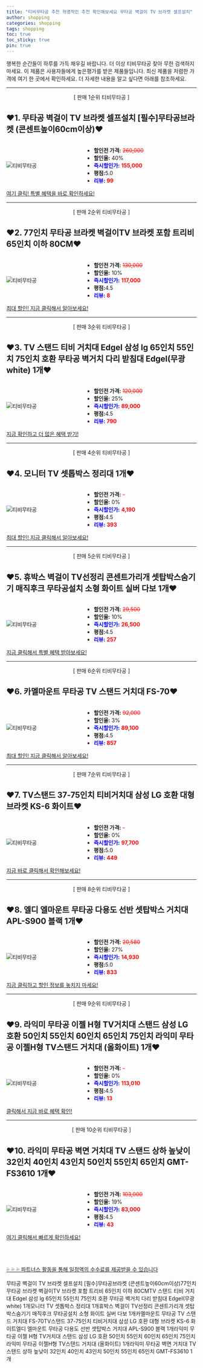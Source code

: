 ```yaml
---
title: "티비무타공 추천 혁명적인 추천 확인해보세요 무타공 벽걸이 TV 브라켓 셀프설치"
author: shopping
categories: shopping
tags: shopping
toc: true
toc_sticky: true
pin: true
---
```

행복한 순간들이 하루를 가득 채우길 바랍니다. 더 이상 티비무타공 찾아 무한 검색하지 마세요. 이 제품은 사용자들에게 높은평가를 받은 제품들입니다. 최신 제품을 저렴한 가격에 여기 한 곳에서 확인하세요. 더 자세한 내용을 알고 싶다면 아래를 참조하세요.

---
<p class="toplist" style="margin: 0 auto; display: block; width: fit-content;">[ 판매 1순위 티비무타공 ]</p>

<h2><strong>❤️1. 무타공 벽걸이 TV 브라켓 셀프설치 [필수]무타공브라켓 (콘센트높이60cm이상)❤️</strong></h2>

<div style="display: flex; align-items: center;">
    <div style="flex: 0.4;">
        <img src="https://thumbnail10.coupangcdn.com/thumbnails/remote/230x230ex/image/vendor_inventory/d1b6/f7b8f9e6650ea7caed967a29e1299e5902ba330597d1c7c87591694135b5.jpg" alt="티비무타공" style="max-width: 100%;">
    </div>
    <div style="flex: 0.6; margin-left: 10px;">
        <ul>
            <li><strong>할인전 가격:</strong> <del style="color: red;">260,000</del></li>
            <li><strong>할인율:</strong> 40%</li>
            <li><span style='color:blue'><strong>즉시할인가:</strong></span> <span style='color:red'><strong>155,000</strong></span></li>
            <li><strong>평점:</strong>5.0</li>
            <li><span style='color:blue'><strong>리뷰:</strong></span> <span style='color:red'><strong>99</strong></span></li>
        </ul>
    </div>
</div>
<div class="center">
    <a href="https://William4Davisa.github.io?lptag=AF9450613&subid=githubio&pageKey=7140319837&traceid=V0-153&itemId=17925505446&vendorItemId=82030412317" class="myButton">
        여기 클릭! 특별 혜택을 바로 확인하세요!
    </a>
</div>


---
<p class="toplist" style="margin: 0 auto; display: block; width: fit-content;">[ 판매 2순위 티비무타공 ]</p>

<h2><strong>❤️2. 77인치 무타공 브라켓 벽걸이TV 브라켓 포함 트리비 65인치 이하 80CM❤️</strong></h2>

<div style="display: flex; align-items: center;">
    <div style="flex: 0.4;">
        <img src="https://thumbnail7.coupangcdn.com/thumbnails/remote/230x230ex/image/vendor_inventory/2c15/dd76b6a7afced3eb9d2e37bf79a3e1b6d54148702058edc1c80467e2741c.jpg" alt="티비무타공" style="max-width: 100%;">
    </div>
    <div style="flex: 0.6; margin-left: 10px;">
        <ul>
            <li><strong>할인전 가격:</strong> <del style="color: red;">130,000</del></li>
            <li><strong>할인율:</strong> 10%</li>
            <li><span style='color:blue'><strong>즉시할인가:</strong></span> <span style='color:red'><strong>117,000</strong></span></li>
            <li><strong>평점:</strong>4.5</li>
            <li><span style='color:blue'><strong>리뷰:</strong></span> <span style='color:red'><strong>8</strong></span></li>
        </ul>
    </div>
</div>
<div class="center">
    <a href="https://William4Davisa.github.io?lptag=AF9450613&subid=githubio&pageKey=7054563781&traceid=V0-153&itemId=17475028670&vendorItemId=84642635755" class="myButton">
        최대 할인! 지금 클릭해서 알아보세요!
    </a>
</div>


---
<p class="toplist" style="margin: 0 auto; display: block; width: fit-content;">[ 판매 3순위 티비무타공 ]</p>

<h2><strong>❤️3. TV 스탠드 티비 거치대 EdgeI 삼성 lg 65인치 55인치 75인치 호환 무타공 벽거치 다리 받침대 EdgeI(무광 white) 1개❤️</strong></h2>

<div style="display: flex; align-items: center;">
    <div style="flex: 0.4;">
        <img src="https://thumbnail9.coupangcdn.com/thumbnails/remote/230x230ex/image/vendor_inventory/9148/4ae135a454d02a00771f2004df9b828bdab5e47d587ed6e63158cfb06df9.jpg" alt="티비무타공" style="max-width: 100%;">
    </div>
    <div style="flex: 0.6; margin-left: 10px;">
        <ul>
            <li><strong>할인전 가격:</strong> <del style="color: red;">120,000</del></li>
            <li><strong>할인율:</strong> 25%</li>
            <li><span style='color:blue'><strong>즉시할인가:</strong></span> <span style='color:red'><strong>89,000</strong></span></li>
            <li><strong>평점:</strong>4.5</li>
            <li><span style='color:blue'><strong>리뷰:</strong></span> <span style='color:red'><strong>790</strong></span></li>
        </ul>
    </div>
</div>
<div class="center">
    <a href="https://William4Davisa.github.io?lptag=AF9450613&subid=githubio&pageKey=5509334024&traceid=V0-153&itemId=17945016816&vendorItemId=89262293211" class="myButton">
        지금 확인하고 더 많은 혜택 받기!
    </a>
</div>


---
<p class="toplist" style="margin: 0 auto; display: block; width: fit-content;">[ 판매 4순위 티비무타공 ]</p>

<h2><strong>❤️4. 모니터 TV 셋톱박스 정리대 1개❤️</strong></h2>

<div style="display: flex; align-items: center;">
    <div style="flex: 0.4;">
        <img src="https://thumbnail9.coupangcdn.com/thumbnails/remote/230x230ex/image/retail/images/2021/05/13/20/6/c66f881d-f60a-455d-a9c9-e59f43f4e2e5.jpg" alt="티비무타공" style="max-width: 100%;">
    </div>
    <div style="flex: 0.6; margin-left: 10px;">
        <ul>
            <li><strong>할인전 가격:</strong> <del style="color: red;">-</del></li>
            <li><strong>할인율:</strong> 0%</li>
            <li><span style='color:blue'><strong>즉시할인가:</strong></span> <span style='color:red'><strong>4,190</strong></span></li>
            <li><strong>평점:</strong>4.5</li>
            <li><span style='color:blue'><strong>리뷰:</strong></span> <span style='color:red'><strong>393</strong></span></li>
        </ul>
    </div>
</div>
<div class="center">
    <a href="https://William4Davisa.github.io?lptag=AF9450613&subid=githubio&pageKey=5509201337&traceid=V0-153&itemId=8582486858&vendorItemId=75869798047" class="myButton">
        최대 할인! 지금 클릭해서 알아보세요!
    </a>
</div>


---
<p class="toplist" style="margin: 0 auto; display: block; width: fit-content;">[ 판매 5순위 티비무타공 ]</p>

<h2><strong>❤️5. 휴박스 벽걸이 TV선정리 콘센트가리개 셋탑박스숨기기 매직후크 무타공설치 소형 화이트 실버 다보 1개❤️</strong></h2>

<div style="display: flex; align-items: center;">
    <div style="flex: 0.4;">
        <img src="https://thumbnail10.coupangcdn.com/thumbnails/remote/230x230ex/image/vendor_inventory/5778/9f2d6a2ef5d5893016f5e78fa2d2d12631ada51cefc282fb1b4818d50ce8.jpg" alt="티비무타공" style="max-width: 100%;">
    </div>
    <div style="flex: 0.6; margin-left: 10px;">
        <ul>
            <li><strong>할인전 가격:</strong> <del style="color: red;">29,500</del></li>
            <li><strong>할인율:</strong> 10%</li>
            <li><span style='color:blue'><strong>즉시할인가:</strong></span> <span style='color:red'><strong>26,500</strong></span></li>
            <li><strong>평점:</strong>4.5</li>
            <li><span style='color:blue'><strong>리뷰:</strong></span> <span style='color:red'><strong>257</strong></span></li>
        </ul>
    </div>
</div>
<div class="center">
    <a href="https://William4Davisa.github.io?lptag=AF9450613&subid=githubio&pageKey=7057632709&traceid=V0-153&itemId=17489083142&vendorItemId=84656467351" class="myButton">
        지금 클릭해서 특별 혜택 받아보세요!
    </a>
</div>


---
<p class="toplist" style="margin: 0 auto; display: block; width: fit-content;">[ 판매 6순위 티비무타공 ]</p>

<h2><strong>❤️6. 카멜마운트 무타공 TV 스탠드 거치대 FS-70❤️</strong></h2>

<div style="display: flex; align-items: center;">
    <div style="flex: 0.4;">
        <img src="https://thumbnail9.coupangcdn.com/thumbnails/remote/230x230ex/image/retail/images/1171854666490569-d5d07863-19c5-4738-b304-34f91e7a2498.jpg" alt="티비무타공" style="max-width: 100%;">
    </div>
    <div style="flex: 0.6; margin-left: 10px;">
        <ul>
            <li><strong>할인전 가격:</strong> <del style="color: red;">92,000</del></li>
            <li><strong>할인율:</strong> 3%</li>
            <li><span style='color:blue'><strong>즉시할인가:</strong></span> <span style='color:red'><strong>89,100</strong></span></li>
            <li><strong>평점:</strong>4.5</li>
            <li><span style='color:blue'><strong>리뷰:</strong></span> <span style='color:red'><strong>857</strong></span></li>
        </ul>
    </div>
</div>
<div class="center">
    <a href="https://William4Davisa.github.io?lptag=AF9450613&subid=githubio&pageKey=1523698038&traceid=V0-153&itemId=2614499200&vendorItemId=70605564598" class="myButton">
        최대 할인! 지금 클릭해서 알아보세요!
    </a>
</div>


---
<p class="toplist" style="margin: 0 auto; display: block; width: fit-content;">[ 판매 7순위 티비무타공 ]</p>

<h2><strong>❤️7. TV스탠드 37-75인치 티비거치대 삼성 LG 호환 대형 브라켓 KS-6 화이트❤️</strong></h2>

<div style="display: flex; align-items: center;">
    <div style="flex: 0.4;">
        <img src="https://thumbnail9.coupangcdn.com/thumbnails/remote/230x230ex/image/vendor_inventory/6f6e/072a79653b3b11d98456fd57adc61f7a3d0a537e4e422261fa9ada0dccd5.jpg" alt="티비무타공" style="max-width: 100%;">
    </div>
    <div style="flex: 0.6; margin-left: 10px;">
        <ul>
            <li><strong>할인전 가격:</strong> <del style="color: red;">-</del></li>
            <li><strong>할인율:</strong> 0%</li>
            <li><span style='color:blue'><strong>즉시할인가:</strong></span> <span style='color:red'><strong>97,700</strong></span></li>
            <li><strong>평점:</strong>5.0</li>
            <li><span style='color:blue'><strong>리뷰:</strong></span> <span style='color:red'><strong>449</strong></span></li>
        </ul>
    </div>
</div>
<div class="center">
    <a href="https://William4Davisa.github.io?lptag=AF9450613&subid=githubio&pageKey=7063368055&traceid=V0-153&itemId=17519998419&vendorItemId=87488652358" class="myButton">
        지금 바로 클릭해서 확인해보세요!
    </a>
</div>


---
<p class="toplist" style="margin: 0 auto; display: block; width: fit-content;">[ 판매 8순위 티비무타공 ]</p>

<h2><strong>❤️8. 엘디 엘마운트 무타공 다용도 선반 셋탑박스 거치대 APL-S900 블랙 1개❤️</strong></h2>

<div style="display: flex; align-items: center;">
    <div style="flex: 0.4;">
        <img src="https://thumbnail6.coupangcdn.com/thumbnails/remote/230x230ex/image/retail/images/2021/05/11/10/3/f1497ac9-8715-4dbc-a8c6-4000f981e461.jpg" alt="티비무타공" style="max-width: 100%;">
    </div>
    <div style="flex: 0.6; margin-left: 10px;">
        <ul>
            <li><strong>할인전 가격:</strong> <del style="color: red;">20,580</del></li>
            <li><strong>할인율:</strong> 27%</li>
            <li><span style='color:blue'><strong>즉시할인가:</strong></span> <span style='color:red'><strong>14,930</strong></span></li>
            <li><strong>평점:</strong>5.0</li>
            <li><span style='color:blue'><strong>리뷰:</strong></span> <span style='color:red'><strong>833</strong></span></li>
        </ul>
    </div>
</div>
<div class="center">
    <a href="https://William4Davisa.github.io?lptag=AF9450613&subid=githubio&pageKey=5491204128&traceid=V0-153&itemId=8501373360&vendorItemId=75788880138" class="myButton">
        지금 클릭하고 할인 정보를 놓치지 마세요!
    </a>
</div>


---
<p class="toplist" style="margin: 0 auto; display: block; width: fit-content;">[ 판매 9순위 티비무타공 ]</p>

<h2><strong>❤️9. 라익미 무타공 이젤 H형 TV거치대 스탠드 삼성 LG 호환 50인치 55인치 60인치 65인치 75인치 라익미 무타공 이젤H형 TV스탠드 거치대 (올화이트) 1개❤️</strong></h2>

<div style="display: flex; align-items: center;">
    <div style="flex: 0.4;">
        <img src="https://thumbnail6.coupangcdn.com/thumbnails/remote/230x230ex/image/vendor_inventory/e610/ba9017da6e71b3a45c3fcc3a380a13767bb1697f01f853504e7bcac387b2.jpg" alt="티비무타공" style="max-width: 100%;">
    </div>
    <div style="flex: 0.6; margin-left: 10px;">
        <ul>
            <li><strong>할인전 가격:</strong> <del style="color: red;">-</del></li>
            <li><strong>할인율:</strong> 0%</li>
            <li><span style='color:blue'><strong>즉시할인가:</strong></span> <span style='color:red'><strong>113,010</strong></span></li>
            <li><strong>평점:</strong>4.5</li>
            <li><span style='color:blue'><strong>리뷰:</strong></span> <span style='color:red'><strong>13</strong></span></li>
        </ul>
    </div>
</div>
<div class="center">
    <a href="https://William4Davisa.github.io?lptag=AF9450613&subid=githubio&pageKey=7934665987&traceid=V0-153&itemId=20469416598&vendorItemId=87548837279" class="myButton">
        클릭해서 지금 바로 혜택 확인!
    </a>
</div>


---
<p class="toplist" style="margin: 0 auto; display: block; width: fit-content;">[ 판매 10순위 티비무타공 ]</p>

<h2><strong>❤️10. 라익미 무타공 벽면 거치대 TV 스탠드 상하 높낮이 32인치 40인치 43인치 50인치 55인치 65인치 GMT-FS3610 1개❤️</strong></h2>

<div style="display: flex; align-items: center;">
    <div style="flex: 0.4;">
        <img src="https://thumbnail7.coupangcdn.com/thumbnails/remote/230x230ex/image/vendor_inventory/5e12/37e323c3dc85691f147028a68f809454a25435c29d27a4278b3923ac62ad.jpg" alt="티비무타공" style="max-width: 100%;">
    </div>
    <div style="flex: 0.6; margin-left: 10px;">
        <ul>
            <li><strong>할인전 가격:</strong> <del style="color: red;">103,000</del></li>
            <li><strong>할인율:</strong> 19%</li>
            <li><span style='color:blue'><strong>즉시할인가:</strong></span> <span style='color:red'><strong>83,000</strong></span></li>
            <li><strong>평점:</strong>4.5</li>
            <li><span style='color:blue'><strong>리뷰:</strong></span> <span style='color:red'><strong>43</strong></span></li>
        </ul>
    </div>
</div>
<div class="center">
    <a href="https://William4Davisa.github.io?lptag=AF9450613&subid=githubio&pageKey=7335435952&traceid=V0-153&itemId=18841700222&vendorItemId=85913429070" class="myButton">
        여기 클릭해서 빠르게 확인하세요!
    </a>
</div>

<br><br><br>[💦 💦 💦 파트너스 활동을 통해 일정액의 수수료를 제공받을 수 있습니다](https://link.coupang.com/a/bcpT2c)<br><br>무타공 벽걸이 TV 브라켓 셀프설치 [필수]무타공브라켓 (콘센트높이60cm이상)77인치 무타공 브라켓 벽걸이TV 브라켓 포함 트리비 65인치 이하 80CMTV 스탠드 티비 거치대 EdgeI 삼성 lg 65인치 55인치 75인치 호환 무타공 벽거치 다리 받침대 EdgeI(무광 white) 1개모니터 TV 셋톱박스 정리대 1개휴박스 벽걸이 TV선정리 콘센트가리개 셋탑박스숨기기 매직후크 무타공설치 소형 화이트 실버 다보 1개카멜마운트 무타공 TV 스탠드 거치대 FS-70TV스탠드 37-75인치 티비거치대 삼성 LG 호환 대형 브라켓 KS-6 화이트엘디 엘마운트 무타공 다용도 선반 셋탑박스 거치대 APL-S900 블랙 1개라익미 무타공 이젤 H형 TV거치대 스탠드 삼성 LG 호환 50인치 55인치 60인치 65인치 75인치 라익미 무타공 이젤H형 TV스탠드 거치대 (올화이트) 1개라익미 무타공 벽면 거치대 TV 스탠드 상하 높낮이 32인치 40인치 43인치 50인치 55인치 65인치 GMT-FS3610 1개